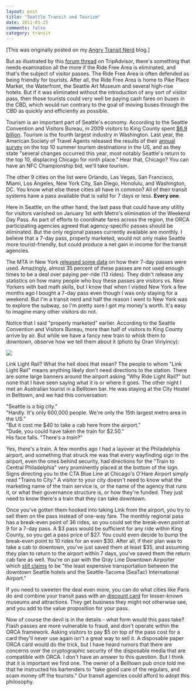 ```yaml
---
layout: post
title: "Seattle Transit and Tourism"
date: 2011-01-25
comments: false
category: transit
---
```

[This was originally posted on my [Angry Transit Nerd](http://angrytransitnerd.com) blog.]

But as illustrated by this [forum thread][0] on TripAdvisor, there's something that needs examination all the more if the Ride Free Area is eliminated, and that's the subject of visitor passes.  The Ride Free Area is often defended as being friendly for tourists. After all, the Ride Free Area is home to Pike Place Market, the Waterfront, the Seattle Art Museum and several high-rise hotels. But if it was eliminated without the introduction of any sort of visitor pass, then those tourists could very well be paying cash fares on buses in the CBD, which would run contrary to the goal of moving buses through the CBD as quickly and efficiently as possible.

Tourism is an important part of Seattle's economy.  According to the Seattle Convention and Visitors Bureau, in 2009 visitors to King County spent [$6.9 billion][1]. Tourism is the fourth largest industry in Washington.  Last year, the American Society of Travel Agents released the results of their [annual survey][2] on the top 10 summer tourism destinations in the US, and as they state "several changes occurred this year, most notably Seattle's return to the top 10, displacing Chicago for ninth place."  Hear that, Chicago? You can have an NFC Championship bid, we'll take tourism.

The other 9 cities on the list were Orlando, Las Vegas, San Francisco, Miami, Los Angeles, New York City, San Diego, Honolulu, and Washington, DC. You know what else these cities all have in common? All of their transit systems have a pass available that is valid for 7 days or less. **Every one**.

Here in Seattle, on the other hand, the last pass that could have any utility for visitors vanished on January 1st with Metro's elimination of the Weekend Day Pass. As part of efforts to coordinate fares across the region, the ORCA participating agencies agreed that agency-specific passes should be eliminated. But the only regional passes currently available are monthly.  I believe that a 7-day pass, properly marketed, would not only make Seattle more tourist-friendly, but could produce a net gain in income for the transit agencies.

The MTA in New York [released some data][3] on how their 7-day passes were used. Amazingly, almost 35 percent of these passes are not used enough times to be a deal over paying per-ride (13 rides). They didn't release any statistics on how many people who buy these passes are visitors vs. New Yorkers with bad math skills, but I know that when I visited New York a few months ago I bought a 7-day pass even though I was only staying for a weekend. But I'm a transit nerd and half the reason I went to New York was to explore the subway, so I'm pretty sure I got my money's worth. It's easy to imagine many other visitors do not.

Notice that I said "properly marketed" earlier.  According to the Seattle Convention and Visitors Bureau, more than half of visitors to King County arrive by air.  But while we have a fancy new train to whisk them to downtown, observe how we tell them about it (photo by Oran Viriyincy):

[![](http://farm5.staticflickr.com/4001/4355837234_ede0b45788_b.jpg)][4]

Link Light Rail? What the hell does that mean? The people to whom "Link Light Rail" means anything likely don't need directions to the station. There are some large banners around the airport asking "Why Ride Light Rail?" but none that I have seen saying what it is or where it goes. The other night I met an Australian tourist in a Belltown bar. He was staying at the City Hostel in Belltown, and we had this conversation:

"Seattle is a big city."  
"Hardly. It's only 600,000 people. We're only the 15th largest metro area in the US."  
"But it cost me $40 to take a cab here from the airport."  
"Dude, you could have taken the train for $2.50."  
His face falls. "There's a _train_?"

Yes, there's a train. A few months ago I had a layover at the Philadelphia airport, and something that struck me was that every wayfinding sign in the airport, even the ones behind security, had directions for the "Train to Central Philadelphia" very prominently placed at the bottom of the sign. Signs directing you to the CTA Blue Line at Chicago's O'Hare Airport simply read "Trains to City." A visitor to your city doesn't need to know what the marketing name of the train service is, or the name of the agency that runs it, or what their governance structure is, or how they're funded. They just need to know there's a train that they can take downtown.

Once you've gotten them hooked into taking Link from the airport, you try to sell them on the pass instead of one-way fare. The monthly regional pass has a break-even point of 36 rides, so you could set the break-even point at 9 for a 7-day pass. A $3 pass would be sufficient for any ride within King County, so you get a pass price of $27\. You could even decide to bump the break-even point to 10 rides for an even $30\. After all, if their plan was to take a cab to downtown, you've just saved them at least $35, and assuming they plan to return to the airport within 7 days, you've saved them the return cab fare as well. You're on par with the Gray Line Downtown Airporter which [still claims][5] to be "the least expensive transportation between the downtown Seattle hotels and the Seattle-Tacoma (SeaTac) International Airport."

If you need to sweeten the deal even more, you can do what cities like Paris do and combine your transit pass with an [discount card][6] for lesser-known museums and attractions. They get business they might not otherwise see, and you add to the value proposition for your pass.

Now of course the devil is in the details - what form would this pass take? Flash passes are more vulnerable to fraud, and don't operate within the ORCA framework. Asking visitors to pay $5 on top of the pass cost for a card they'll never use again isn't a great way to sell it. A disposable paper ORCA card would do the trick, but I have heard rumors that there are concerns over the cryptographic security of the disposable media that are compatible with ORCA. I don't have an answer to this question. But I think that it is important we find one. The owner of a Belltown pub once told me that he instructed his bartenders to "take good care of the regulars, and scam money off the tourists." Our transit agencies could afford to adopt this philosophy.


[0]: http://www.tripadvisor.com/ShowTopic-g60878-i74-k2842197-Metro_transit_visitor_pass_not_available_alternative-Seattle_Washington.html
[1]: http://www.visitseattle.org/About-Us/Visitor-Impact.aspx
[2]: http://www.asta.org/News/PRdetail.cfm?ItemNumber=6382&navItemNumber=491
[3]: http://secondavenuesagas.com/2010/10/20/mta-demographics-a-glimpse-at-who-rides-and-how-we-pay/
[4]: http://www.flickr.com/photos/viriyincy/4355837234/in/photostream/
[5]: http://www.graylineseattle.com/airportexpress1.cfm
[6]: http://www.raileurope.com/activities/paris-visite/index.html
